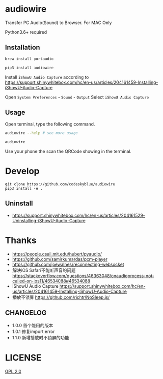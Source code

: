 # audiowire
Transfer PC Audio(Sound) to Browser. For MAC Only

Python3.6+ required

## Installation
```bash
brew install portaudio

pip3 install audiowire
```

Install `iShowU Audio Capture` according to <https://support.shinywhitebox.com/hc/en-us/articles/204161459-Installing-iShowU-Audio-Capture>

Open `System Preferences` - `Sound` - `Output`
Select `iShowU Audio Capture`

## Usage
Open terminal, type the following command.

```bash
audiowire --help # see more usage

audiowire
```

Use your phone the scan the QRCode showing in the terminal.

# Develop
```
git clone https://github.com/codeskyblue/audiowire
pip3 install -e .
```

## Uninstall
- <https://support.shinywhitebox.com/hc/en-us/articles/204161529-Uninstalling-iShowU-Audio-Capture>

# Thanks
- https://people.csail.mit.edu/hubert/pyaudio/
- https://github.com/samirkumardas/pcm-player
- https://github.com/joewalnes/reconnecting-websocket
- 解决iOS Safari不能听声音的问题 https://stackoverflow.com/questions/46363048/onaudioprocess-not-called-on-ios11/46534088#46534088
- iShowU Audio Capture https://support.shinywhitebox.com/hc/en-us/articles/204161459-Installing-iShowU-Audio-Capture
- 播放不锁屏 https://github.com/richtr/NoSleep.js/


## CHANGELOG
- 1.0.0 首个能用的版本
- 1.0.1 修复import error
- 1.1.0 新增播放时不锁屏的功能


# LICENSE
[GPL 2.0](LICENSE)
